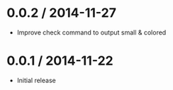 # 0.0.2 / 2014-11-27

* Improve check command to output small & colored

# 0.0.1 / 2014-11-22

* Initial release

